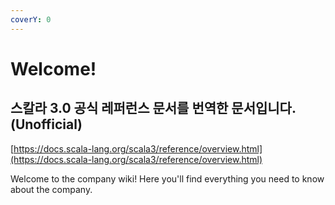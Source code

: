 ```yaml
---
coverY: 0
---
```


# Welcome!

## 스칼라 3.0 공식 레퍼런스 문서를 번역한 문서입니다. (Unofficial)

[https://docs.scala-lang.org/scala3/reference/overview.html](https://docs.scala-lang.org/scala3/reference/overview.html)

Welcome to the company wiki! Here you'll find everything you need to know about the company.
